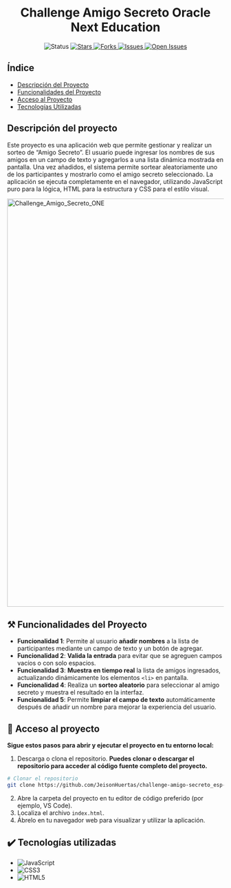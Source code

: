 <h1 align="center"> Challenge Amigo Secreto Oracle Next Education </h1>
<p align="center">  
  <!-- Status -->
  <img src="https://img.shields.io/badge/status-%20terminado-brightgreen?style=flat&labelColor=555555" alt="Status">

  <!-- Stars -->
  <a href="https://github.com/JeisonHuertas/challenge-amigo-secreto_esp-main/stargazers">
    <img src="https://img.shields.io/github/stars/JeisonHuertas/challenge-amigo-secreto_esp-main?style=flat&labelColor=555555&color=007ec6" alt="Stars">
  </a>

  <!-- Forks -->
  <a href="https://github.com/JeisonHuertas/challenge-amigo-secreto_esp-main/network/members">
    <img src="https://img.shields.io/github/forks/JeisonHuertas/challenge-amigo-secreto_esp-main?style=flat&labelColor=555555&color=007ec6" alt="Forks">
  </a>

  <!-- Issues -->
  <a href="https://github.com/JeisonHuertas/challenge-amigo-secreto_esp-main/issues">
    <img src="https://img.shields.io/github/issues/JeisonHuertas/challenge-amigo-secreto_esp-main?style=flat&labelColor=555555&color=007ec6" alt="Issues">
  </a>

  <!-- Open Issues -->
  <a href="https://github.com/JeisonHuertas/challenge-amigo-secreto_esp-main/issues?q=is%3Aopen">
    <img src="https://img.shields.io/github/issues-raw/JeisonHuertas/challenge-amigo-secreto_esp-main?label=open&style=flat&labelColor=555555&color=brightgreen" alt="Open Issues">
  </a>
</p>

## Índice

- [Descripción del Proyecto](#descripción-del-proyecto)
- [Funcionalidades del Proyecto](#funcionalidades-del-proyecto)
- [Acceso al Proyecto](#acceso-al-proyecto)
- [Tecnologías Utilizadas](#tecnologías-utilizadas)

## Descripción del proyecto
Este proyecto es una aplicación web que permite gestionar y realizar un sorteo de “Amigo Secreto”. El usuario puede ingresar los nombres de sus amigos en un campo de texto y agregarlos a una lista dinámica mostrada en pantalla. Una vez añadidos, el sistema permite sortear aleatoriamente uno de los participantes y mostrarlo como el amigo secreto seleccionado. La aplicación se ejecuta completamente en el navegador, utilizando JavaScript puro para la lógica, HTML para la estructura y CSS para el estilo visual.

<img width="1920" height="948" alt="Challenge_Amigo_Secreto_ONE" src="https://github.com/user-attachments/assets/520cc3e0-1519-4af0-ba33-50cd603b2d69" />


## ⚒️ Funcionalidades del Proyecto

- **Funcionalidad 1**: Permite al usuario **añadir nombres** a la lista de participantes mediante un campo de texto y un botón de agregar.
- **Funcionalidad 2**: **Valida la entrada** para evitar que se agreguen campos vacíos o con solo espacios.
- **Funcionalidad 3**: **Muestra en tiempo real** la lista de amigos ingresados, actualizando dinámicamente los elementos `<li>` en pantalla.
- **Funcionalidad 4**: Realiza un **sorteo aleatorio** para seleccionar al amigo secreto y muestra el resultado en la interfaz.
- **Funcionalidad 5**: Permite **limpiar el campo de texto** automáticamente después de añadir un nombre para mejorar la experiencia del usuario.

## 📂 Acceso al proyecto  

**Sigue estos pasos para abrir y ejecutar el proyecto en tu entorno local:**

1. Descarga o clona el repositorio.
   **Puedes clonar o descargar el repositorio para acceder al código fuente completo del proyecto.**

  ```bash
  # Clonar el repositorio
  git clone https://github.com/JeisonHuertas/challenge-amigo-secreto_esp-main.git
  ```` 
2. Abre la carpeta del proyecto en tu editor de código preferido (por ejemplo, VS Code).  
3. Localiza el archivo `index.html`.  
4. Ábrelo en tu navegador web para visualizar y utilizar la aplicación.  

## ✔️ Tecnologías utilizadas  

- ![JavaScript](https://img.shields.io/badge/JavaScript-F7DF1E?style=flat&logo=javascript&logoColor=black) 
- ![CSS3](https://img.shields.io/badge/CSS3-1572B6?style=flat&logo=css3&logoColor=white)
- ![HTML5](https://img.shields.io/badge/HTML5-E34F26?style=flat&logo=html5&logoColor=white)

